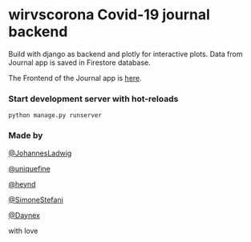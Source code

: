 # wirvscorona Covid-19 journal backend

Build with django as backend and plotly for interactive plots. Data from Journal app is saved in Firestore database.

The Frontend of the Journal app is [here](https://github.com/SimoneStefani/covid19-journal-app).

### Start development server with hot-reloads 
```
python manage.py runserver
```

### Made by 
[@JohannesLadwig](https://github.com/JohannesLadwig)

[@uniquefine](https://github.com/uniquefine)

[@heynd](https://github.com/DominiqueHeyn)

[@SimoneStefani](https://github.com/SimoneStefani)

[@Daynex](https://github.com/Daynex)

with love


